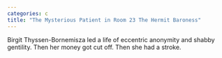 ```yaml
---
categories: c
title: "The Mysterious Patient in Room 23 The Hermit Baroness"
---
```

Birgit Thyssen-Bornemisza led a life of eccentric anonymity and shabby gentility. Then her money got cut off. Then she had a stroke.